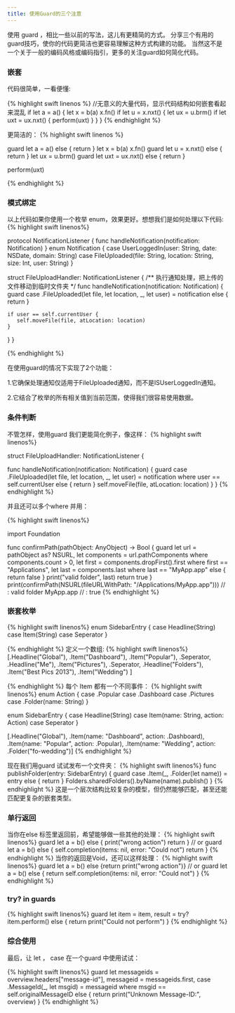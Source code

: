 ```yaml
---
title: 使用Guard的三个注意
---
```

使用 guard ，相比一些以前的写法，这儿有更精简的方式。
分享三个有用的guard技巧，使你的代码更简洁也更容易理解这种方式构建的功能。
当然这不是一个关于一般的编码风格或编码指引，更多的关注guard如何简化代码。

###  嵌套

代码很简单，一看便懂:

{% highlight swift linenos %}
//无意义的大量代码，显示代码结构如何嵌套看起来混乱
if let a = a() {
  let x = b(a)
  x.fn()
  if let u = x.nxt() {
    let ux = u.brm()
    if let uxt = ux.nxt() {
       perform(uxt)
    }
  }
}
{% endhighlight %}

更简洁的：
 {% highlight swift linenos %}

guard let a = a() else { return }
let x = b(a)
x.fn()
guard let u = x.nxt() else { return }
let ux = u.brm()
guard let uxt = ux.nxt() else { return }

perform(uxt)

{% endhighlight %}


###  模式绑定
以上代码如果你使用一个枚举 enum，效果更好。想想我们是如何处理以下代码:
{% highlight swift  linenos%}

protocol NotificationListener {
  func handleNotification(notification: Notification)
}
enum Notification {
  case UserLoggedIn(user: String, date: NSDate, domain: String)
  case FileUploaded(file: String, location: String, size: Int, user: String)
}

struct FileUploadHandler: NotificationListener {
  /**
    执行通知处理，把上传的文件移动到临时文件夹
  */
  func handleNotification(notification: Notification) {
    guard case .FileUploaded(let file, let location, _, let user) = notification
    else { return }

    if user == self.currentUser {
       self.moveFile(file, atLocation: location)
    }
  }
}

{% endhighlight %}

在使用guard的情况下实现了2个功能：

1.它确保处理通知仅适用于FileUploaded通知，而不是ISUserLoggedIn通知。

2.它结合了枚举的所有相关值到当前范围，使得我们很容易使用数据。


### 条件判断
不管怎样，使用guard 我们更能简化例子，像这样：
{% highlight swift  linenos%}

struct FileUploadHandler: NotificationListener {

  func handleNotification(notification: Notification) {
    guard case .FileUploaded(let file, let location, _, let user) = notification
    where user == self.currentUser
    else { return }
    self.moveFile(file, atLocation: location)
  }
}
{% endhighlight %}


并且还可以多个where 并用：

{% highlight swift  linenos%}

import Foundation

func confirmPath(pathObject: AnyObject) -> Bool {
  guard let url = pathObject as? NSURL,
  let components = url.pathComponents
    where components.count > 0,
  let first = components.dropFirst().first
    where first == "Applications",
  let last = components.last
    where last == "MyApp.app"
  else { return false }
  print("valid folder", last)
  return true
}
print(confirmPath(NSURL(fileURLWithPath: "/Applications/MyApp.app")))
// : valid folder MyApp.app
// : true
{% endhighlight %}


### 嵌套枚举

{% highlight swift  linenos%}
    enum SidebarEntry {
        case Headline(String)
        case Item(String)
        case Seperator
    }
    
{% endhighlight %}
定义一个数组:
{% highlight swift  linenos%}
    [.Headline("Global"),
     .Item("Dashboard"),
     .Item("Popular"),
     .Seperator,
     .Headline("Me"),
     .Item("Pictures"),
     .Seperator,
     .Headline("Folders"),
     .Item("Best Pics 2013"),
     .Item("Wedding")
    ]
    
{% endhighlight %}
每个 Item 都有一个不同事件：
{% highlight swift  linenos%}
enum Action {
  case .Popular
  case .Dashboard
  case .Pictures
  case .Folder(name: String)
}

enum SidebarEntry {
  case Headline(String)
  case Item(name: String, action: Action)
  case Seperator
}

[.Headline("Global"),
 .Item(name: "Dashboard", action: .Dashboard),
 .Item(name: "Popular", action: .Popular),
 .Item(name: "Wedding", action: .Folder("fo-wedding")]
{% endhighlight %}

现在我们用guard 试试发布一个文件夹：
{% highlight swift  linenos%}
func publishFolder(entry: SidebarEntry)  {
  guard case .Item(_, .Folder(let name)) = entry 
  else { return }
  Folders.sharedFolders().byName(name).publish()
}
{% endhighlight %}
这是一个层次结构比较复杂的模型，但仍然能够匹配，甚至还能匹配更复杂的嵌套类型。

### 单行返回
当你在else 标签里返回前，希望能够做一些其他的处理：
{% highlight swift  linenos%}
guard let a = b() else {
   print("wrong action")
   return
}
// or
guard let a = b() else {
   self.completion(items: nil, error: "Could not")
   return
}
{% endhighlight %}
当你的返回是Void，还可以这样处理：
{% highlight swift  linenos%}
guard let a = b() else {return print("wrong action")}
// or
guard let a = b() else {
   return self.completion(items: nil, error: "Could not")
}
{% endhighlight %}

### try? in guards
{% highlight swift  linenos%}
guard let item = item,
   result = try? item.perform()
else { return print("Could not perform") }
{% endhighlight %}

### 综合使用

最后，让 let ， case 在一个guard 中使用试试：

{% highlight swift  linenos%}
guard let messageids = overview.headers["message-id"],
    messageid = messageids.first,
    case .MessageId(_, let msgid) = messageid
    where msgid == self.originalMessageID
    else { return print("Unknown Message-ID:", overview) }
{% endhighlight %}